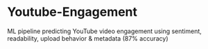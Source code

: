 # Youtube-Engagement
ML pipeline predicting YouTube video engagement using sentiment, readability, upload behavior &amp; metadata (87% accuracy)
